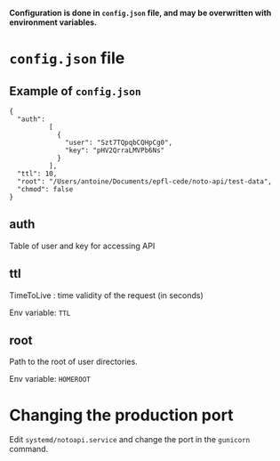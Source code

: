 __Configuration is done in ```config.json``` file, and may be
overwritten with environment variables.__

# ```config.json``` file
## Example of ```config.json```

```
{
  "auth":
          [
            {
              "user": "Szt7TQpqbCQHpCg0",
              "key": "pHV2QrraLMVPb6Ns"
            }
          ],
  "ttl": 10,
  "root": "/Users/antoine/Documents/epfl-cede/noto-api/test-data",
  "chmod": false
}
```

## auth
Table of user and key for accessing API

## ttl
TimeToLive : time validity of the request (in seconds)

Env variable: `TTL`

## root
Path to the root of user directories.

Env variable: `HOMEROOT`


# Changing the production port

Edit ```systemd/notoapi.service``` and change the port in the ```gunicorn``` command.
